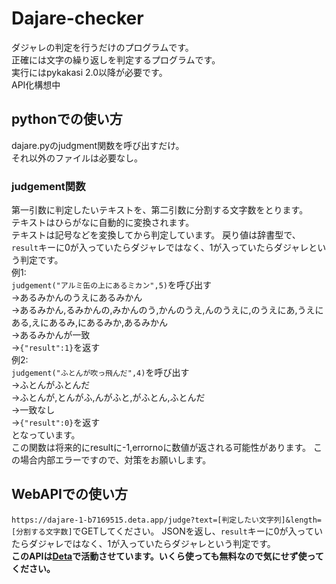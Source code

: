 # Dajare-checker
ダジャレの判定を行うだけのプログラムです。  
正確には文字の繰り返しを判定するプログラムです。  
実行にはpykakasi 2.0以降が必要です。  
API化構想中  
## pythonでの使い方
dajare.pyのjudgment関数を呼び出すだけ。  
それ以外のファイルは必要なし。  
### judgement関数
第一引数に判定したいテキストを、第二引数に分割する文字数をとります。  
テキストはひらがなに自動的に変換されます。  
テキストは記号などを変換してから判定しています。
戻り値は辞書型で、`result`キーに0が入っていたらダジャレではなく、1が入っていたらダジャレという判定です。  
例1:  
`judgement("アルミ缶の上にあるミカン",5)`を呼び出す  
->あるみかんのうえにあるみかん  
->あるみかん,るみかんの,みかんのう,かんのうえ,んのうえに,のうえにあ,うえにある,えにあるみ,にあるみか,あるみかん  
->あるみかんが一致  
->`{"result":1}`を返す  
例2:  
`judgement("ふとんが吹っ飛んだ",4)`を呼び出す  
->ふとんがふとんだ  
->ふとんが,とんがふ,んがふと,がふとん,ふとんだ  
->一致なし  
->`{"result":0}`を返す  
となっています。  
この関数は将来的にresultに-1,errornoに数値が返される可能性があります。
この場合内部エラーですので、対策をお願いします。
## WebAPIでの使い方
`https://dajare-1-b7169515.deta.app/judge?text=[判定したい文字列]&length=[分割する文字数]`でGETしてください。
JSONを返し、`result`キーに0が入っていたらダジャレではなく、1が入っていたらダジャレという判定です。   
__このAPIは[Deta](Deta.space)で活動させています。いくら使っても無料なので気にせず使ってください。__
